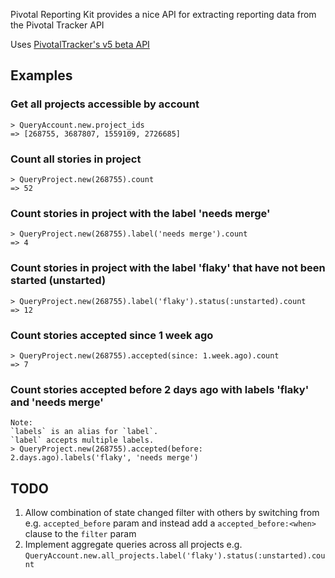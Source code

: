 Pivotal Reporting Kit provides a nice API for extracting reporting data from the Pivotal Tracker API

Uses [PivotalTracker's v5 beta API](https://www.pivotaltracker.com/help/api/rest/v5)

## Examples

### Get all projects accessible by account

	> QueryAccount.new.project_ids
	=> [268755, 3687807, 1559109, 2726685]

### Count all stories in project

	> QueryProject.new(268755).count
	=> 52
	
### Count stories in project with the label 'needs merge'

	> QueryProject.new(268755).label('needs merge').count
	=> 4
	
### Count stories in project with the label 'flaky' that have not been started (unstarted)

	> QueryProject.new(268755).label('flaky').status(:unstarted).count
	=> 12

### Count stories accepted since 1 week ago

	> QueryProject.new(268755).accepted(since: 1.week.ago).count
	=> 7
	
### Count stories accepted before 2 days ago with labels 'flaky' and 'needs merge'

	Note:
	`labels` is an alias for `label`.
	`label` accepts multiple labels.
	> QueryProject.new(268755).accepted(before: 2.days.ago).labels('flaky', 'needs merge')


## TODO
1. Allow combination of state changed filter with others by switching from e.g. `accepted_before` param and instead add a `accepted_before:<when>` clause to the `filter` param
1. Implement aggregate queries across all projects e.g. `QueryAccount.new.all_projects.label('flaky').status(:unstarted).count`

